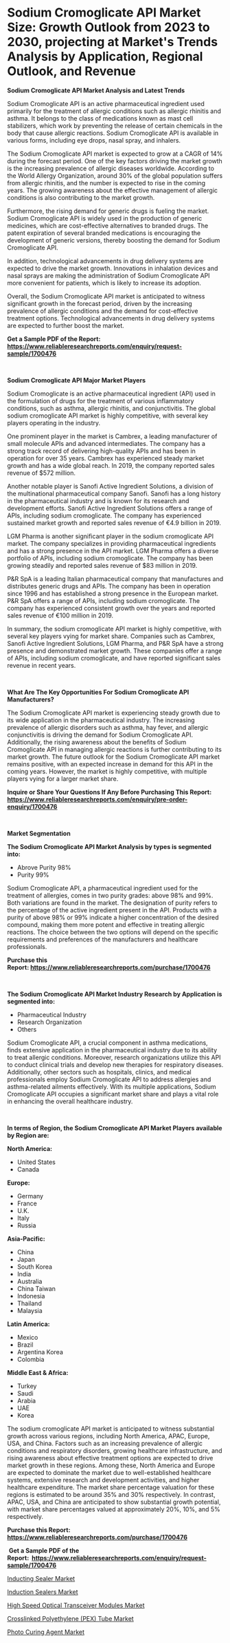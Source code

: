 <p><h1>Sodium Cromoglicate API Market Size: Growth Outlook from 2023 to 2030, projecting at Market's Trends Analysis by Application, Regional Outlook, and Revenue</h1></p><p><strong>Sodium Cromoglicate API Market Analysis and Latest Trends</strong></p>
<p><p>Sodium Cromoglicate API is an active pharmaceutical ingredient used primarily for the treatment of allergic conditions such as allergic rhinitis and asthma. It belongs to the class of medications known as mast cell stabilizers, which work by preventing the release of certain chemicals in the body that cause allergic reactions. Sodium Cromoglicate API is available in various forms, including eye drops, nasal spray, and inhalers.</p><p>The Sodium Cromoglicate API market is expected to grow at a CAGR of 14% during the forecast period. One of the key factors driving the market growth is the increasing prevalence of allergic diseases worldwide. According to the World Allergy Organization, around 30% of the global population suffers from allergic rhinitis, and the number is expected to rise in the coming years. The growing awareness about the effective management of allergic conditions is also contributing to the market growth.</p><p>Furthermore, the rising demand for generic drugs is fueling the market. Sodium Cromoglicate API is widely used in the production of generic medicines, which are cost-effective alternatives to branded drugs. The patent expiration of several branded medications is encouraging the development of generic versions, thereby boosting the demand for Sodium Cromoglicate API.</p><p>In addition, technological advancements in drug delivery systems are expected to drive the market growth. Innovations in inhalation devices and nasal sprays are making the administration of Sodium Cromoglicate API more convenient for patients, which is likely to increase its adoption.</p><p>Overall, the Sodium Cromoglicate API market is anticipated to witness significant growth in the forecast period, driven by the increasing prevalence of allergic conditions and the demand for cost-effective treatment options. Technological advancements in drug delivery systems are expected to further boost the market.</p></p>
<p><strong>Get a Sample PDF of the Report:&nbsp; <a href="https://www.reliableresearchreports.com/enquiry/request-sample/1700476">https://www.reliableresearchreports.com/enquiry/request-sample/1700476</a></strong></p>
<p>&nbsp;</p>
<p><strong>Sodium Cromoglicate API Major Market Players</strong></p>
<p><p>Sodium Cromoglicate is an active pharmaceutical ingredient (API) used in the formulation of drugs for the treatment of various inflammatory conditions, such as asthma, allergic rhinitis, and conjunctivitis. The global sodium cromoglicate API market is highly competitive, with several key players operating in the industry. </p><p>One prominent player in the market is Cambrex, a leading manufacturer of small molecule APIs and advanced intermediates. The company has a strong track record of delivering high-quality APIs and has been in operation for over 35 years. Cambrex has experienced steady market growth and has a wide global reach. In 2019, the company reported sales revenue of $572 million.</p><p>Another notable player is Sanofi Active Ingredient Solutions, a division of the multinational pharmaceutical company Sanofi. Sanofi has a long history in the pharmaceutical industry and is known for its research and development efforts. Sanofi Active Ingredient Solutions offers a range of APIs, including sodium cromoglicate. The company has experienced sustained market growth and reported sales revenue of €4.9 billion in 2019.</p><p>LGM Pharma is another significant player in the sodium cromoglicate API market. The company specializes in providing pharmaceutical ingredients and has a strong presence in the API market. LGM Pharma offers a diverse portfolio of APIs, including sodium cromoglicate. The company has been growing steadily and reported sales revenue of $83 million in 2019.</p><p>P&R SpA is a leading Italian pharmaceutical company that manufactures and distributes generic drugs and APIs. The company has been in operation since 1996 and has established a strong presence in the European market. P&R SpA offers a range of APIs, including sodium cromoglicate. The company has experienced consistent growth over the years and reported sales revenue of €100 million in 2019.</p><p>In summary, the sodium cromoglicate API market is highly competitive, with several key players vying for market share. Companies such as Cambrex, Sanofi Active Ingredient Solutions, LGM Pharma, and P&R SpA have a strong presence and demonstrated market growth. These companies offer a range of APIs, including sodium cromoglicate, and have reported significant sales revenue in recent years.</p></p>
<p>&nbsp;</p>
<p><strong>What Are The Key Opportunities For Sodium Cromoglicate API Manufacturers?</strong></p>
<p><p>The Sodium Cromoglicate API market is experiencing steady growth due to its wide application in the pharmaceutical industry. The increasing prevalence of allergic disorders such as asthma, hay fever, and allergic conjunctivitis is driving the demand for Sodium Cromoglicate API. Additionally, the rising awareness about the benefits of Sodium Cromoglicate API in managing allergic reactions is further contributing to its market growth. The future outlook for the Sodium Cromoglicate API market remains positive, with an expected increase in demand for this API in the coming years. However, the market is highly competitive, with multiple players vying for a larger market share.</p></p>
<p><strong>Inquire or Share Your Questions If Any Before Purchasing This Report: <a href="https://www.reliableresearchreports.com/enquiry/pre-order-enquiry/1700476">https://www.reliableresearchreports.com/enquiry/pre-order-enquiry/1700476</a></strong></p>
<p>&nbsp;</p>
<p><strong>Market Segmentation</strong></p>
<p><strong>The Sodium Cromoglicate API Market Analysis by types is segmented into:</strong></p>
<p><ul><li>Abrove Purity 98%</li><li>Purity 99%</li></ul></p>
<p><p>Sodium Cromoglicate API, a pharmaceutical ingredient used for the treatment of allergies, comes in two purity grades: above 98% and 99%. Both variations are found in the market. The designation of purity refers to the percentage of the active ingredient present in the API. Products with a purity of above 98% or 99% indicate a higher concentration of the desired compound, making them more potent and effective in treating allergic reactions. The choice between the two options will depend on the specific requirements and preferences of the manufacturers and healthcare professionals.</p></p>
<p><strong>Purchase this Report:&nbsp;<a href="https://www.reliableresearchreports.com/purchase/1700476">https://www.reliableresearchreports.com/purchase/1700476</a></strong></p>
<p>&nbsp;</p>
<p><strong>The Sodium Cromoglicate API Market Industry Research by Application is segmented into:</strong></p>
<p><ul><li>Pharmaceutical Industry</li><li>Research Organization</li><li>Others</li></ul></p>
<p><p>Sodium Cromoglicate API, a crucial component in asthma medications, finds extensive application in the pharmaceutical industry due to its ability to treat allergic conditions. Moreover, research organizations utilize this API to conduct clinical trials and develop new therapies for respiratory diseases. Additionally, other sectors such as hospitals, clinics, and medical professionals employ Sodium Cromoglicate API to address allergies and asthma-related ailments effectively. With its multiple applications, Sodium Cromoglicate API occupies a significant market share and plays a vital role in enhancing the overall healthcare industry.</p></p>
<p>&nbsp;</p>
<p><strong>In terms of Region, the Sodium Cromoglicate API Market Players available by Region are:</strong></p>
<p>
    <p> <strong> North America: </strong>
        <ul>
            <li>United States</li>
            <li>Canada</li>
        </ul>
        </p> 
    <p> <strong> Europe: </strong>
        <ul>
            <li>Germany</li>
            <li>France</li>
            <li>U.K.</li>
            <li>Italy</li>
            <li>Russia</li>
        </ul>
        </p> 
    <p> <strong> Asia-Pacific: </strong>
        <ul>
            <li>China</li>
            <li>Japan</li>
            <li>South Korea</li>
            <li>India</li>
            <li>Australia</li>
            <li>China Taiwan</li>
            <li>Indonesia</li>
            <li>Thailand</li>
            <li>Malaysia</li>
        </ul>
        </p> 
    <p> <strong> Latin America: </strong>
        <ul>
            <li>Mexico</li>
            <li>Brazil</li>
            <li>Argentina Korea</li>
            <li>Colombia</li>
        </ul>
        </p> 
    <p> <strong> Middle East & Africa: </strong>
        <ul>
            <li>Turkey</li>
            <li>Saudi</li>
            <li>Arabia</li>
            <li>UAE</li>
            <li>Korea</li>
        </ul>
    </p>
    </p>
<p><p>The sodium cromoglicate API market is anticipated to witness substantial growth across various regions, including North America, APAC, Europe, USA, and China. Factors such as an increasing prevalence of allergic conditions and respiratory disorders, growing healthcare infrastructure, and rising awareness about effective treatment options are expected to drive market growth in these regions. Among these, North America and Europe are expected to dominate the market due to well-established healthcare systems, extensive research and development activities, and higher healthcare expenditure. The market share percentage valuation for these regions is estimated to be around 35% and 30% respectively. In contrast, APAC, USA, and China are anticipated to show substantial growth potential, with market share percentages valued at approximately 20%, 10%, and 5% respectively.</p></p>
<p><strong>Purchase this Report: <a href="https://www.reliableresearchreports.com/purchase/1700476">https://www.reliableresearchreports.com/purchase/1700476</a></strong></p>
<p>&nbsp;<strong>Get a Sample PDF of the Report:&nbsp;&nbsp;<a href="https://www.reliableresearchreports.com/enquiry/request-sample/1700476">https://www.reliableresearchreports.com/enquiry/request-sample/1700476</a></strong></p>
<p><strong></strong></p>
<p><p><a href="https://github.com/Krish2023na/Market-Research-Report-List-1/blob/main/inducting-sealer-market.md">Inducting Sealer Market</a></p><p><a href="https://github.com/kuntayevaz/Market-Research-Report-List-1/blob/main/induction-sealers-market.md">Induction Sealers Market</a></p><p><a href="https://www.linkedin.com/pulse/decoding-high-speed-optical-transceiver-modules-market-deep-lrlxe/">High Speed Optical Transceiver Modules Market</a></p><p><a href="https://medium.com/@yuvicharp23/crosslinked-polyethylene-pex-tube-market-competitive-analysis-market-trends-and-forecast-to-cfd444582c9e">Crosslinked Polyethylene (PEX) Tube Market</a></p><p><a href="https://medium.com/@subhamgillrp23/photo-curing-agent-market-trends-and-market-analysis-forecasted-for-period-2023-2030-07d29c6ae230">Photo Curing Agent Market</a></p></p>